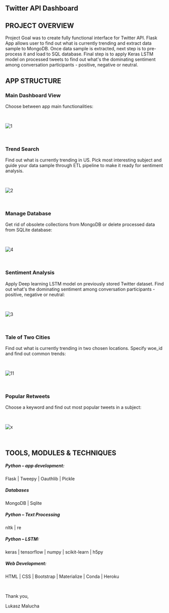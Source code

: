 ## Twitter API Dashboard

## PROJECT OVERVIEW

Project Goal was to create fully functional interface for Twitter API. Flask App allows user to find out what is currently trending and extract data sample to MongoDB.
Once data sample is extracted, next step is to pre-process it and load to SQL database. Final step is to apply Keras LSTM model on processed tweets to find out what's the dominating sentiment 
among conversation participants - positive, negative or neutral.



## APP STRUCTURE


### Main Dashboard View

Choose between app main functionalities:

<br>

![1](https://user-images.githubusercontent.com/26208598/48212361-5749d200-e373-11e8-9e1c-de0939c4b5b0.PNG)

<br>

### Trend Search

Find out what is currently trending in US. Pick most interesting subject and guide your data sample through ETL pipeline to make it ready for sentiment analysis.

<br>

![2](https://user-images.githubusercontent.com/26208598/48212444-83655300-e373-11e8-948e-c984afd52462.PNG)

<br>

### Manage Database

Get rid of obsolete collections from MongoDB or delete processed data from SQLite database:  

<br>

![4](https://user-images.githubusercontent.com/26208598/48212709-10101100-e374-11e8-9ed7-12197bf6fa38.PNG)

<br>

### Sentiment Analysis 

Apply Deep learning LSTM model on previously stored Twitter dataset. Find out what's the dominating sentiment among conversation participants - positive, negative or neutral:

<br>

![3](https://user-images.githubusercontent.com/26208598/48212751-303fd000-e374-11e8-9b68-b49d9677d8ad.PNG)

<br>

### Tale of Two Cities

Find out what is currently trending in two chosen locations. Specify woe_id and find out common trends:

<br>

![11](https://user-images.githubusercontent.com/26208598/48213083-edcac300-e374-11e8-849e-c707b46108a1.PNG)

<br>

### Popular Retweets


Choose a keyword and find out most popular tweets in a subject:

<br>

![x](https://user-images.githubusercontent.com/26208598/48213966-d8ef2f00-e376-11e8-93e8-26288af4df48.PNG)

<br>


## TOOLS, MODULES & TECHNIQUES

##### Python – app development:
Flask | Tweepy | Oauthlib | Pickle

##### Databases
MongoDB | Sqlite 

##### Python – Text Processing
nltk | re 

##### Python – LSTM:
keras | tensorflow | numpy | scikit-learn | h5py

##### Web Development:
HTML | CSS | Bootstrap | Materialize | Conda | Heroku

<br>

Thank you,

Lukasz Malucha
